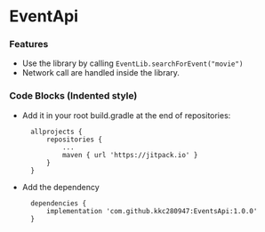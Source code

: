 # EventApi

### Features

- Use the library by calling `EventLib.searchForEvent("movie")`
- Network call are handled inside the library.

### Code Blocks (Indented style)
- Add it in your root build.gradle at the end of repositories:

		allprojects {
			repositories {
				...
				maven { url 'https://jitpack.io' }
			}
		}

- Add the dependency

		dependencies {
			implementation 'com.github.kkc280947:EventsApi:1.0.0'
		}
